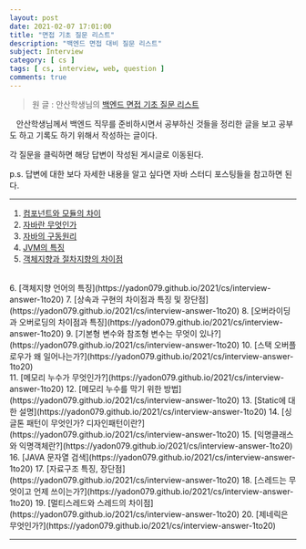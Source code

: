 ```yaml
---
layout: post
date: 2021-02-07 17:01:00
title: "면접 기초 질문 리스트"
description: "백엔드 면접 대비 질문 리스트"
subject: Interview
category: [ cs ]
tags: [ cs, interview, web, question ]
comments: true
---
```


> 원 글 : 안산학생님의 [백엔드 면접 기초 질문 리스트](https://haejun0317.tistory.com/238)

&nbsp;&nbsp;&nbsp;안산학생님께서 백엔드 직무를 준비하시면서 공부하신 것들을 정리한 글을 보고 공부도 하고 기록도 하기 위해서 작성하는 글이다.

각 질문을 클릭하면 해당 답변이 작성된 게시글로 이동된다.

p.s. 답변에 대한 보다 자세한 내용을 알고 싶다면 자바 스터디 포스팅들을 참고하면 된다.

---

1. [컴포넌트와 모듈의 차이](_posts/dev/interview/2021-02-09-interview-answer-1to20.md/#컴포넌트와-모듈의-차이)
2. [자바란 무엇인가](https://yadon079.github.io/2021/cs/interview-answer-1to20)
3. [자바의 구동원리](https://yadon079.github.io/2021/cs/interview-answer-1to20)
4. [JVM의 특징](https://yadon079.github.io/2021/cs/interview-answer-1to20)
5. [객체지향과 절차지향의 차이점](https://yadon079.github.io/2021/cs/interview-answer-1to20)
<br/>
6. [객체지향 언어의 특징](https://yadon079.github.io/2021/cs/interview-answer-1to20)
7. [상속과 구현의 차이점과 특징 및 장단점](https://yadon079.github.io/2021/cs/interview-answer-1to20)
8. [오버라이딩과 오버로딩의 차이점과 특징](https://yadon079.github.io/2021/cs/interview-answer-1to20)
9. [기본형 변수와 참조형 변수는 무엇이 있나?](https://yadon079.github.io/2021/cs/interview-answer-1to20)
10. [스택 오버플로우가 왜 일어나는가?](https://yadon079.github.io/2021/cs/interview-answer-1to20)
<br/>
11. [메모리 누수가 무엇인가?](https://yadon079.github.io/2021/cs/interview-answer-1to20)
12. [메모리 누수를 막기 위한 방법](https://yadon079.github.io/2021/cs/interview-answer-1to20)
13. [Static에 대한 설명](https://yadon079.github.io/2021/cs/interview-answer-1to20)
14. [싱글톤 패턴이 무엇인가? 디자인패턴이란?](https://yadon079.github.io/2021/cs/interview-answer-1to20)
15. [익명클래스와 익명객체란?](https://yadon079.github.io/2021/cs/interview-answer-1to20)
<br/>
16. [JAVA 문자열 검색](https://yadon079.github.io/2021/cs/interview-answer-1to20)
17. [자료구조 특징, 장단점](https://yadon079.github.io/2021/cs/interview-answer-1to20)
18. [스레드는 무엇이고 언제 쓰이는가?](https://yadon079.github.io/2021/cs/interview-answer-1to20)
19. [멀티스레드와 스레드의 차이점](https://yadon079.github.io/2021/cs/interview-answer-1to20)
20. [제네릭은 무엇인가?](https://yadon079.github.io/2021/cs/interview-answer-1to20)

---
